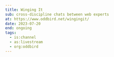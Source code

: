 ```yaml
---
title: Winging It
sub: cross-discipline chats between web experts
at: https://www.oddbird.net/wingingit/
date: 2023-07-20
end: ongoing
tags:
  - is:channel
  - as:livestream
  - org:oddbird
---
```

